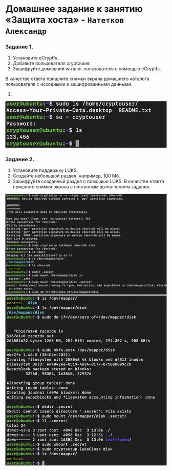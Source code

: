# Домашнее задание к занятию «Защита хоста» - `Натетков Александр`



### Задание 1. 

1. Установите eCryptfs.
2. Добавьте пользователя cryptouser.
3. Зашифруйте домашний каталог пользователя с помощью eCryptfs.

   
В качестве ответа пришлите снимки экрана домашнего каталога пользователя с исходными и зашифрованными данными.


1.
![eCryptfs](https://github.com/karapuze/gitlab-hw/blob/main/img/Снимок%20экрана%202023-12-03%20в%2014.38.35.png)


### Задание 2.

1. Установите поддержку LUKS.
2. Создайте небольшой раздел, например, 100 Мб.
3. Зашифруйте созданный раздел с помощью LUKS.
В качестве ответа пришлите снимки экрана с поэтапным выполнением задания.


![LUKS](https://github.com/karapuze/gitlab-hw/blob/main/img/Снимок%20экрана%202023-12-03%20в%2016.09.00.png)
![LUKS](https://github.com/karapuze/gitlab-hw/blob/main/img/Снимок%20экрана%202023-12-03%20в%2016.09.13.png)
